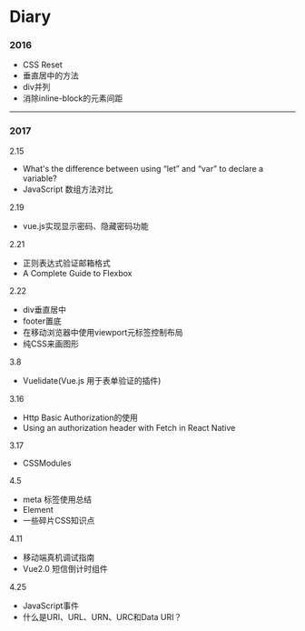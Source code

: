 # Diary

### 2016

- CSS Reset
- 垂直居中的方法
- div并列
- 消除inline-block的元素间距

---

### 2017

2.15
- What's the difference between using “let” and “var” to declare a variable?
- JavaScript 数组方法对比

2.19
- vue.js实现显示密码、隐藏密码功能

2.21
- 正则表达式验证邮箱格式
- A Complete Guide to Flexbox

2.22
- div垂直居中
- footer置底
- 在移动浏览器中使用viewport元标签控制布局
- 纯CSS来画图形

3.8
- Vuelidate(Vue.js 用于表单验证的插件)

3.16
- Http Basic Authorization的使用
- Using an authorization header with Fetch in React Native

3.17
- CSSModules

4.5
- meta 标签使用总结
- Element
- 一些碎片CSS知识点

4.11
- 移动端真机调试指南
- Vue2.0 短信倒计时组件

4.25
- JavaScript事件
- 什么是URI、URL、URN、URC和Data URI？
